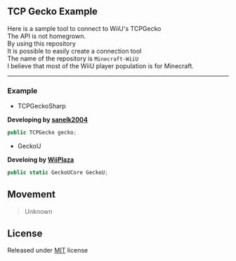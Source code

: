 ## TCP Gecko Example

Here is a sample tool to connect to WiiU's TCPGecko  
The API is not homegrown.  
By using this repository  
It is possible to easily create a connection tool  
The name of the repository is `Minecraft-WiiU`  
I believe that most of the WiiU player population is for Minecraft.  

---

### Example

* TCPGeckoSharp  

**Developing by [sanelk2004](https://github.com/sanelk2004/TCPGeckoSharp)**

```csharp
public TCPGecko gecko;
```

* GeckoU

**Develoing by [WiiPlaza](https://github.com/XxModZxXWiiPlaza/GeckoU)**

```csharp
public static GeckoUCore GeckoU;
```

## Movement

> Unknown

## License

Released under [MIT](https://github.com/Pop-Apple/Minecraft-WiiU-TCP-Gecko-Example/blob/main/LICENSE) license
